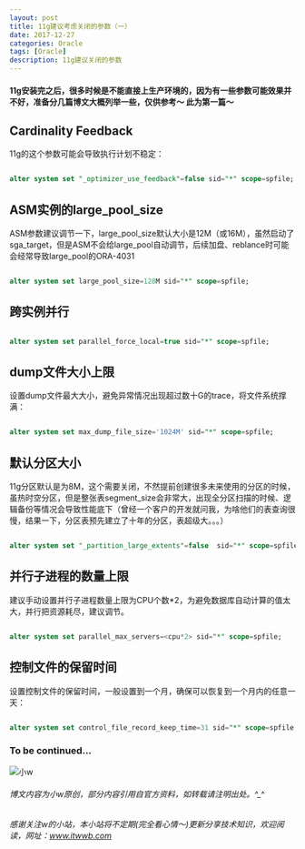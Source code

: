 ```yaml
---
layout: post
title: 11g建议考虑关闭的参数（一）
date: 2017-12-27
categories: Oracle
tags: [Oracle]
description: 11g建议关闭的参数
---
```


#### 11g安装完之后，很多时候是不能直接上生产环境的，因为有一些参数可能效果并不好，准备分几篇博文大概列举一些，仅供参考～ 此为第一篇～


## Cardinality Feedback

11g的这个参数可能会导致执行计划不稳定：

```sql

alter system set "_optimizer_use_feedback"=false sid="*" scope=spfile;

```

## ASM实例的large_pool_size

ASM参数建议调节一下，large_pool_size默认大小是12M（或16M），虽然启动了sga_target，但是ASM不会给large_pool自动调节，后续加盘、reblance时可能会经常导致large_pool的ORA-4031

```sql

alter system set large_pool_size=128M sid="*" scope=spfile;

```

## 跨实例并行

```sql

alter system set parallel_force_local=true sid="*" scope=spfile;

```

## dump文件大小上限

设置dump文件最大大小，避免异常情况出现超过数十G的trace，将文件系统撑满：

```sql

alter system set max_dump_file_size='1024M' sid="*" scope=spfile;

```

## 默认分区大小

11g分区默认是为8M，这个需要关闭，不然提前创建很多未来使用的分区的时候，虽热时空分区，但是整张表segment_size会非常大，出现全分区扫描的时候、逻辑备份等情况会导致性能底下（曾经一个客户的开发就问我，为啥他们的表查询很慢，结果一下，分区表预先建立了十年的分区，表超级大。。。）

```sql

alter system set "_partition_large_extents"=false  sid="*" scope=spfile;

```

## 并行子进程的数量上限

建议手动设置并行子进程数量上限为CPU个数\*2，为避免数据库自动计算的值太大，并行把资源耗尽，建议调节。

```sql

alter system set parallel_max_servers=<cpu*2> sid="*" scope=spfile;

```

## 控制文件的保留时间

设置控制文件的保留时间，一般设置到一个月，确保可以恢复到一个月内的任意一天：

```sql

alter system set control_file_record_keep_time=31 sid="*" scope=spfile;

```


### To be continued...





![小w](https://wx2.sinaimg.cn/mw1024/891ecf4fly1fr361nvrcnj207w07sad7.jpg)

###### 博文内容为小w原创，部分内容引用自官方资料，如转载请注明出处。^_^

###### 感谢关注w的小站，本小站将不定期(完全看心情～)更新分享技术知识，欢迎阅读，网址：www.itwwb.com
